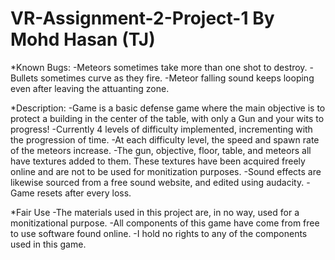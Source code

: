 # VR-Assignment-2-Project-1 By Mohd Hasan (TJ)

*Known Bugs:
	-Meteors sometimes take more than one shot to destroy.
	-Bullets sometimes curve as they fire.
	-Meteor falling sound keeps looping even after leaving the attuanting zone.

*Description:
	-Game is a basic defense game where the main objective is to protect a building in the center of the table, with only a Gun and your wits to progress!
	-Currently 4 levels of difficulty implemented, incrementing with the progression of time.
	-At each difficulty level, the speed and spawn rate of the meteors increase.
	-The gun, objective, floor, table, and meteors all have textures added to them. These textures have been acquired freely online and are not to be used for monitization purposes.
	-Sound effects are likewise sourced from a free sound website, and edited using audacity.
	-Game resets after every loss.

*Fair Use
	-The materials used in this project are, in no way, used for a monitizational purpose.
	-All components of this game have come from free to use software found online. 
	-I hold no rights to any of the components used in this game.